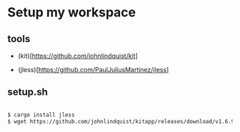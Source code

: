 # Setup my workspace

## tools 

- (kit)[https://github.com/johnlindquist/kit]

- (jless)[https://github.com/PaulJuliusMartinez/jless]

## setup.sh

```bash

$ cargo install jless
$ wget https://github.com/johnlindquist/kitapp/releases/download/v1.6.9/Kit-1.6.9-arm64.dmg

```
